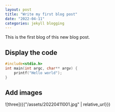 ```yaml
---
layout: post
title: "Write my first blog post"
date: "2022-04-11"
categories: jekyll blogging
---
```


This is the first blog of this new blog post.

## Display the code

```c
#include<stdio.h>
int main(int argc, char** argv) {
    printf("Hello world");
}
```

## Add images

![three]({{"/assets/20220411001.jpg" | relative_url}})